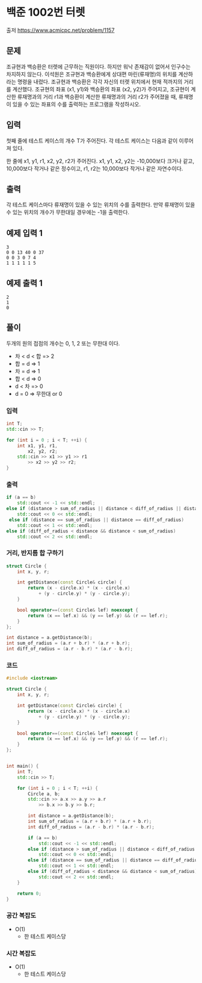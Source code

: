 # 백준 1002번 터렛
출저 <https://www.acmicpc.net/problem/1157>

## 문제
조규현과 백승환은 터렛에 근무하는 직원이다. 하지만 워낙 존재감이 없어서 인구수는 차지하지 않는다.
이석원은 조규현과 백승환에게 상대편 마린(류재명)의 위치를 계산하라는 명령을 내렸다. 조규현과 백승환은 각각 자신의 터렛 위치에서 현재 적까지의 거리를 계산했다.
조규현의 좌표 (x1, y1)와 백승환의 좌표 (x2, y2)가 주어지고, 조규현이 계산한 류재명과의 거리 r1과 백승환이 계산한 류재명과의 거리 r2가 주어졌을 때, 류재명이 있을 수 있는 좌표의 수를 출력하는 프로그램을 작성하시오.

## 입력
첫째 줄에 테스트 케이스의 개수 T가 주어진다. 각 테스트 케이스는 다음과 같이 이루어져 있다.

한 줄에 x1, y1, r1, x2, y2, r2가 주어진다. x1, y1, x2, y2는 -10,000보다 크거나 같고, 10,000보다 작거나 같은 정수이고, r1, r2는 10,000보다 작거나 같은 자연수이다.

## 출력
각 테스트 케이스마다 류재명이 있을 수 있는 위치의 수를 출력한다. 만약 류재명이 있을 수 있는 위치의 개수가 무한대일 경우에는 -1을 출력한다.

## 예제 입력 1 
```
3
0 0 13 40 0 37
0 0 3 0 7 4
1 1 1 1 1 5
```

## 예제 출력 1 
```
2
1
0
```

## 풀이
두개의 원의 접점의 개수는 0, 1, 2 또는 무한대 이다.
- 차 < d < 합 => 2
- 합 = d => 1
- 차 = d => 1
- 합 < d => 0
- d < 차 => 0
- d = 0 => 무한대 or 0

### 입력
```C++
int T;
std::cin >> T;

for (int i = 0 ; i < T; ++i) {
    int x1, y1, r1,
        x2, y2, r2;
    std::cin >> x1 >> y1 >> r1
        >> x2 >> y2 >> r2;
}
```

### 출력
``` C++
if (a == b)
    std::cout << -1 << std::endl;
else if (distance > sum_of_radius || distance < diff_of_radius || distance == 0)
    std::cout << 0 << std::endl;
 else if (distance == sum_of_radius || distance == diff_of_radius)
    std::cout << 1 << std::endl;
else if (diff_of_radius < distance && distance < sum_of_radius)
    std::cout << 2 << std::endl;
```

### 거리, 반지름 합 구하기
``` C++
struct Circle {
    int x, y, r;

    int getDistance(const Circle& circle) {
        return (x - circle.x) * (x - circle.x)
            + (y - circle.y) * (y - circle.y);
    }

    bool operator==(const Circle& lef) noexcept {
        return (x == lef.x) && (y == lef.y) && (r == lef.r);
    }
};

int distance = a.getDistance(b);
int sum_of_radius = (a.r + b.r) * (a.r + b.r);
int diff_of_radius = (a.r - b.r) * (a.r - b.r);
```

### 코드
``` C++
#include <iostream>

struct Circle {
    int x, y, r;

    int getDistance(const Circle& circle) {
        return (x - circle.x) * (x - circle.x)
            + (y - circle.y) * (y - circle.y);
    }

    bool operator==(const Circle& lef) noexcept {
        return (x == lef.x) && (y == lef.y) && (r == lef.r);
    }
};


int main() {
    int T;
    std::cin >> T;

    for (int i = 0 ; i < T; ++i) {
        Circle a, b;
        std::cin >> a.x >> a.y >> a.r
            >> b.x >> b.y >> b.r;

        int distance = a.getDistance(b);
        int sum_of_radius = (a.r + b.r) * (a.r + b.r);
        int diff_of_radius = (a.r - b.r) * (a.r - b.r);

        if (a == b)
            std::cout << -1 << std::endl;
        else if (distance > sum_of_radius || distance < diff_of_radius || distance == 0)
            std::cout << 0 << std::endl;
        else if (distance == sum_of_radius || distance == diff_of_radius)
            std::cout << 1 << std::endl;
        else if (diff_of_radius < distance && distance < sum_of_radius)
            std::cout << 2 << std::endl;
    }

    return 0;
}

```

### 공간 복잡도
- O(1)
    - 한 테스트 케이스당
### 시간 복잡도
- O(1)
    - 한 테스트 케이스당